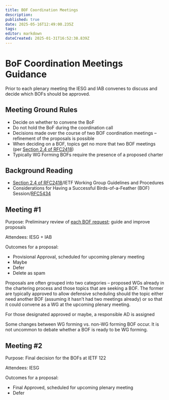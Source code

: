 ```yaml
---
title: BOF Coordination Meetings
description: 
published: true
date: 2025-05-16T12:49:00.235Z
tags: 
editor: markdown
dateCreated: 2025-01-31T16:52:38.839Z
---
```


# BoF Coordination Meetings Guidance

Prior to each plenary meeting the IESG and IAB convenes to discuss and decide which BOFs should be approved.

## Meeting Ground Rules

* Decide on whether to convene the BoF  
* Do not hold the BoF during the coordination call  
* Decisions made over the course of two BOF coordination meetings – refinement of the proposals is possible  
* When deciding on a BOF, topics get no more that two BOF meetings (per [Section 2.4 of RFC2418](https://www.rfc-editor.org/rfc/rfc2418.html#section-2.4))  
* Typically WG Forming BOFs require the presence of a proposed charter

## Background Reading

* [Section 2.4 of RFC2418](https://www.rfc-editor.org/rfc/rfc2418.html#section-2.4)/IETF Working Group Guidelines and Procedures   
* Considerations for Having a Successful Birds-of-a-Feather (BOF) Session/[RFC5434](https://datatracker.ietf.org/doc/rfc5434/)

## Meeting \#1

Purpose: Preliminary review of [each BOF request](https://datatracker.ietf.org/doc/bof-requests); guide and improve proposals

Attendees: IESG \+ IAB

Outcomes for a proposal:

* Provisional Approval, scheduled for upcoming plenary meeting
* Maybe  
* Defer  
* Delete as spam


Proposals are often grouped into two categories – proposed WGs already in the chartering process and those topics that are seeking a BOF.  The former are typically approved to allow defensive scheduling should the topic either need another BOF (assuming it hasn’t had two meetings already) or so that it could convene as a WG at the upcoming plenary meeting.

For those designated approved or maybe, a responsible AD is assigned

Some changes between WG forming vs. non-WG forming BOF occur.  It is not uncommon to debate whether a BOF is ready to be WG forming.

## Meeting \#2

Purpose: Final decision for the BOFs at IETF 122

Attendees: IESG

Outcomes for a proposal:

* Final Approved, scheduled for upcoming plenary meeting
* Defer